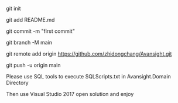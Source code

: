 git init

git add README.md

git commit -m "first commit"

git branch -M main

git remote add origin https://github.com/zhidongchang/Avansight.git

git push -u origin main

Please use SQL tools to execute SQLScripts.txt in Avansight.Domain Directory

Then use Visual Studio 2017 open solution and enjoy
